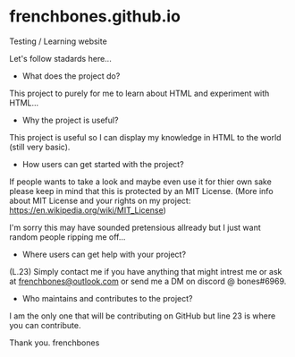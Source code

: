 # frenchbones.github.io
Testing / Learning website

Let's follow stadards here...

- What does the project do?

This project to purely for me to learn about HTML and experiment with HTML...

- Why the project is useful?

This project is useful so I can display my knowledge in HTML to the world (still very basic).

- How users can get started with the project?

If people wants to take a look and maybe even use it for thier own sake please keep in mind that this is protected by an MIT License.
(More info about MIT License and your rights on my project: https://en.wikipedia.org/wiki/MIT_License)

I'm sorry this may have sounded pretensious allready but I just want random people ripping me off...

- Where users can get help with your project?

(L.23) Simply contact me if you have anything that might intrest me or ask at frenchbones@outlook.com or send me a DM on discord @ bones#6969.

- Who maintains and contributes to the project?

I am the only one that will be contributing on GitHub but line 23 is where you can contribute.

Thank you.
frenchbones
